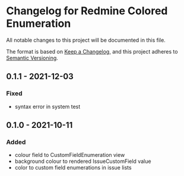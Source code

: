 # Changelog for Redmine Colored Enumeration

All notable changes to this project will be documented in this file.

The format is based on [Keep a Changelog](https://keepachangelog.com/en/1.0.0/),
and this project adheres to [Semantic Versioning](https://semver.org/spec/v2.0.0.html).

## 0.1.1 - 2021-12-03

### Fixed

* syntax error in system test

## 0.1.0 - 2021-10-11

### Added

* colour field to CustomFieldEnumeration view
* background colour to rendered IssueCustomField value
* color to custom field enumerations in issue lists

